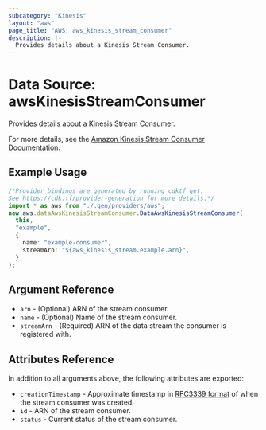 ```yaml
---
subcategory: "Kinesis"
layout: "aws"
page_title: "AWS: aws_kinesis_stream_consumer"
description: |-
  Provides details about a Kinesis Stream Consumer.
---
```


# Data Source: awsKinesisStreamConsumer

Provides details about a Kinesis Stream Consumer.

For more details, see the [Amazon Kinesis Stream Consumer Documentation][1].

## Example Usage

```typescript
/*Provider bindings are generated by running cdktf get.
See https://cdk.tf/provider-generation for more details.*/
import * as aws from "./.gen/providers/aws";
new aws.dataAwsKinesisStreamConsumer.DataAwsKinesisStreamConsumer(
  this,
  "example",
  {
    name: "example-consumer",
    streamArn: "${aws_kinesis_stream.example.arn}",
  }
);

```

## Argument Reference

* `arn` - (Optional) ARN of the stream consumer.
* `name` - (Optional) Name of the stream consumer.
* `streamArn` - (Required) ARN of the data stream the consumer is registered with.

## Attributes Reference

In addition to all arguments above, the following attributes are exported:

* `creationTimestamp` - Approximate timestamp in [RFC3339 format](https://tools.ietf.org/html/rfc3339#section-5.8) of when the stream consumer was created.
* `id` - ARN of the stream consumer.
* `status` - Current status of the stream consumer.

[1]: https://docs.aws.amazon.com/streams/latest/dev/amazon-kinesis-consumers.html
